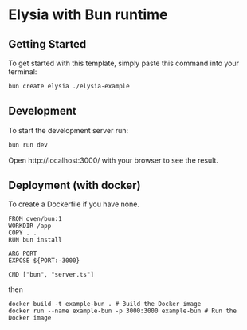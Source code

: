# Elysia with Bun runtime

## Getting Started
To get started with this template, simply paste this command into your terminal:
```bash
bun create elysia ./elysia-example
```

## Development
To start the development server run:
```bash
bun run dev
```

Open http://localhost:3000/ with your browser to see the result.

## Deployment (with docker)
To create a Dockerfile if you have none.
```
FROM oven/bun:1
WORKDIR /app
COPY . .
RUN bun install
 
ARG PORT
EXPOSE ${PORT:-3000}
 
CMD ["bun", "server.ts"]
```
then

```
docker build -t example-bun . # Build the Docker image
docker run --name example-bun -p 3000:3000 example-bun # Run the Docker image
```

